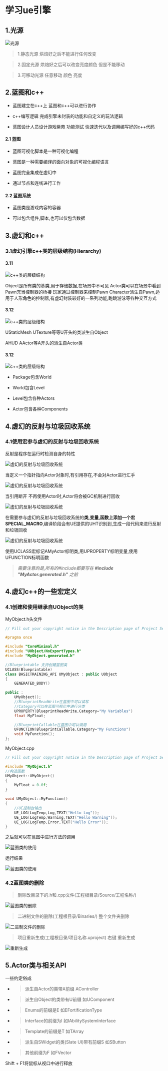 # 学习ue引擎

## 1.光源

![光源](/img/light_1.png "光源的类型")

> 1.静态光源 烘焙好之后不能进行任何改变

> 2.固定光源 烘焙好之后可以改变亮度颜色 但是不能移动

> 3.可移动光源 任意移动 颜色 亮度

## 2.蓝图和c++

* 蓝图建立在c++上 蓝图和c++可以进行协作

* c++编写逻辑 完成引擎未封装的功能和自定义的玩法逻辑

* 蓝图设计人员设计游戏紫苑 功能测试 快速迭代以及调用编写好的c++代码

#### 2.1 蓝图

* 蓝图可视化脚本是一种可视化编程

* 蓝图是一种需要编译的面向对象的可视化编程语言

* 蓝图完全集成在虚幻中

* 通过节点和连线进行工作

#### 2.2 蓝图系统

* 蓝图类是游戏内容的容器

* 可以包含组件,脚本,也可以仅包含数据

## 3.虚幻和c++

### 3.1虚幻引擎c++类的层级结构(Hierarchy)

#### 3.11

![c++类的层级结构](/img/unreal_class_1.png "Hierarchy")

Object是所有类的基类,用于存储数据,在场景中不可见 Actor类可以在场景中看到 Pawn充当控制器的桥接 玩家通过控制器来控制Pawn Character派生自Pawn,适用于人形角色的控制器,有虚幻封装较好的一系列功能,跑跳游泳等各种交互方式

#### 3.12

![c++类的层级结构](/img/unreal_class_2.png "Hierarchy")

UStaticMesh UTexture等等U开头的类派生自Object

AHUD AActor等A开头的派生自Actor类

#### 3.12

![c++类的层级结构](/img/h1.png "Hierarchy")

* Package包含World

* World包含Level

* Level包含各种Actors

* Actor包含各种Components

## 4.虚幻的反射与垃圾回收系统

### 4.1使用宏参与虚幻的反射与垃圾回收系统

反射是程序在运行时检测自身的特性

![虚幻的反射与垃圾回收系统](/img/gc1.png "建立引用")

当定义一个指针指向Actor对象时,有引用存在,不会对Actor进行汇手

![虚幻的反射与垃圾回收系统](/img/gc2.png "断开引用")

当引用断开 不再使用Actor时,Actor将会被GC机制进行回收

![虚幻的反射与垃圾回收系统](/img/gc3.png "实现原理")

在需要参与虚幻的反射与垃圾回收系统的**类,变量,函数上添加一个宏SPECIAL_MACRO**,编译阶段会有UE提供的UHT识别到,生成一段代码来进行反射和垃圾回收

![虚幻的反射与垃圾回收系统](/img/gc4.png "使用案例")

使用UCLASS宏标记AMyActor标明类,用UPROPERTY标明变量,使用UFUNCTION标明函数

> _需要注意的是,所有的#include都要写在 **#include "MyActor.generated.h"** 之前_

## 4.虚幻c++的一些宏定义

### 4.1创建和使用继承自UObject的类

MyObject.h头文件

```cpp
// Fill out your copyright notice in the Description page of Project Settings.

#pragma once

#include "CoreMinimal.h"
#include "UObject/NoExportTypes.h"
#include "MyObject.generated.h"

//Blueprintable 支持创建蓝图类
UCLASS(Blueprintable) 
class BASICTRAINING_API UMyObject : public UObject
{
	GENERATED_BODY()

public :
	UMyObject();
	//BlueprintReadWrite在蓝图中可以读写
	//Category可以在蓝图可视化中进行分类
	UPROPERTY(BlueprintReadWrite,Category="My Variables") 
	float MyFloat;

	//BlueprintCallable在蓝图中可以调用
	UFUNCTION(BlueprintCallable,Category="My Functions") 
	void MyFunction();
};
```

MyObject.cpp

```cpp
// Fill out your copyright notice in the Description page of Project Settings.

#include "MyObject.h"
//构造函数
UMyObject::UMyObject()
{
	MyFloat = 0.0f;
}

void UMyObject::MyFunction()
{
	//UE控制台输出
	UE_LOG(LogTemp,Log,TEXT("Hello Log"));
	UE_LOG(LogTemp,Warning,TEXT("Hello Warning"));
	UE_LOG(LogTemp,Error,TEXT("Hello Error"));
}

```

之后就可以在蓝图中进行方法的调用

![蓝图类的使用](/img/bp_1.png "蓝图基础使用")

运行结果

![蓝图类的使用](/img/bp_2.png "运行结果")

### 4.2蓝图类的删除

> 删除改目录下的.h和.cpp文件(工程根目录/Source/工程名称/)

![蓝图类的删除](/img/bp_3.png "蓝图类的删除1")

> 二进制文件的删除(工程根目录/Binaries/) 整个文件夹删除

![二进制文件的删除](/img/bp_4.png "二进制文件的删除")

> 项目重新生成(工程根目录/项目名称.uproject) 右键 重新生成

![重新生成](/img/bp_5.png "重新生成")

## 5.Actor类与相关API

一些约定俗成

* > 派生自Actor的类带A前缀 AController
* > 派生自Object的类带有U前缀 如UComponent
* > Enums的前缀是E 如EFortificationType
* > Interface的前缀为I 如IAbilitySystemInterface
* > Template的前缀是T 如TArray
* > 派生自SWidget的类(Slate UI)带有前缀S 如SButton
* > 其他前缀为F 如FVector

Shift + F1将鼠标从视口中进行释放